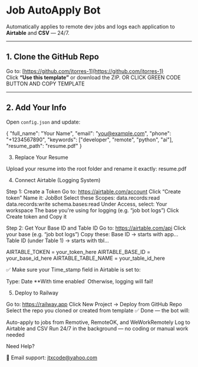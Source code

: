 # Job AutoApply Bot

Automatically applies to remote dev jobs and logs each application to **Airtable** and **CSV** — 24/7.

---

## 1. Clone the GitHub Repo

Go to: [https://github.com/jtorres-1](https://github.com/jtorres-1)  
Click **“Use this template”** or download the ZIP. OR CLICK GREEN CODE BUTTON AND COPY TEMPLATE

---

## 2. Add Your Info

Open `config.json` and update:


{
  "full_name": "Your Name",
  "email": "you@example.com",
  "phone": "+1234567890",
  "keywords": ["developer", "remote", "python", "ai"],
  "resume_path": "resume.pdf"
}

3. Replace Your Resume

Upload your resume into the root folder and rename it exactly:
resume.pdf

4. Connect Airtable (Logging System)

Step 1: Create a Token
Go to: https://airtable.com/account
Click “Create token”
Name it: JobBot
Select these Scopes:
data.records:read
data.records:write
schema.bases:read
Under Access, select:
Your workspace
The base you're using for logging (e.g. “job bot logs”)
Click Create token and Copy it

Step 2: Get Your Base ID and Table ID
Go to: https://airtable.com/api
Click your base (e.g. “job bot logs”)
Copy these:
Base ID → starts with app...
Table ID (under Table 1) → starts with tbl...

AIRTABLE_TOKEN      = your_token_here
AIRTABLE_BASE_ID    = your_base_id_here
AIRTABLE_TABLE_NAME = your_table_id_here

✅ Make sure your Time_stamp field in Airtable is set to:

Type: Date
**With time enabled`
Otherwise, logging will fail!

5. Deploy to Railway

Go to: https://railway.app
Click New Project → Deploy from GitHub Repo
Select the repo you cloned or created from template
✅ Done — the bot will:

Auto-apply to jobs from Remotive, RemoteOK, and WeWorkRemotely
Log to Airtable and CSV
Run 24/7 in the background — no coding or manual work needed

Need Help?

📩 Email support: jtxcode@yahoo.com



